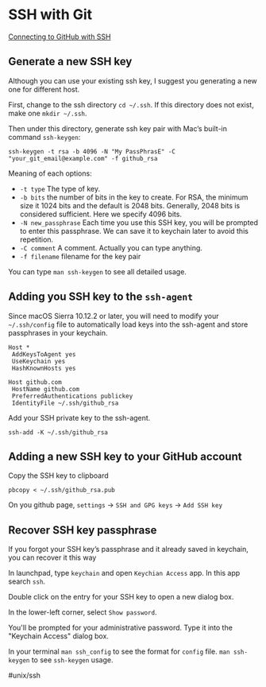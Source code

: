 # SSH with Git
[Connecting to GitHub with SSH ](https://help.github.com/articles/connecting-to-github-with-ssh/)

## Generate a new SSH key
Although you can use your existing ssh key, I suggest you generating a new one  for different host.

First, change to the ssh directory `cd ~/.ssh`. If this directory does not exist, make one `mkdir ~/.ssh`.

Then under this directory, generate ssh key pair with Mac’s built-in command `ssh-keygen`:
```
ssh-keygen -t rsa -b 4096 -N "My PassPhrasE" -C "your_git_email@example.com" -f github_rsa
```
Meaning of each options:
* `-t type` The type of key.
* `-b bits` the number of bits in the key to create. For RSA, the minimum size it 1024 bits and the default is 2048 bits. Generally, 2048 bits is considered sufficient. Here we specify 4096 bits.
* `-N new_passphrase` Each time you use this SSH key, you will be prompted to enter this passphrase. We can save it to keychain later to avoid this repetition.
* `-C comment`  A comment. Actually you can type anything.
* `-f filename` filename for the key pair

You can type `man ssh-keygen` to see all detailed usage.

## Adding you SSH key to the `ssh-agent`
Since macOS Sierra 10.12.2 or later, you will need to modify your `~/.ssh/config` file to automatically load keys into the ssh-agent and store passphrases in your keychain.
```
Host *
 AddKeysToAgent yes
 UseKeychain yes
 HashKnownHosts yes

Host github.com
 HostName github.com
 PreferredAuthentications publickey
 IdentityFile ~/.ssh/github_rsa
```

Add your SSH private key to the ssh-agent.
```
ssh-add -K ~/.ssh/github_rsa
```

## Adding a new SSH key to your GitHub account
Copy the SSH key to clipboard
```
pbcopy < ~/.ssh/github_rsa.pub
```

On you github page, `settings` -> `SSH and GPG keys` -> `Add SSH key`

## Recover SSH key passphrase
If you forgot your SSH key’s passphrase and it already saved in keychain, you can recover it this way

In launchpad, type `keychain` and open `Keychian Access` app. In this app search `ssh`.

Double click on the entry for your SSH key to open a new dialog box.

In the lower-left corner, select `Show password`.

You'll be prompted for your administrative password. Type it into the "Keychain Access" dialog box.

In your terminal `man ssh_config` to see the format for `config` file.
`man ssh-keygen` to see `ssh-keygen` usage.

#unix/ssh